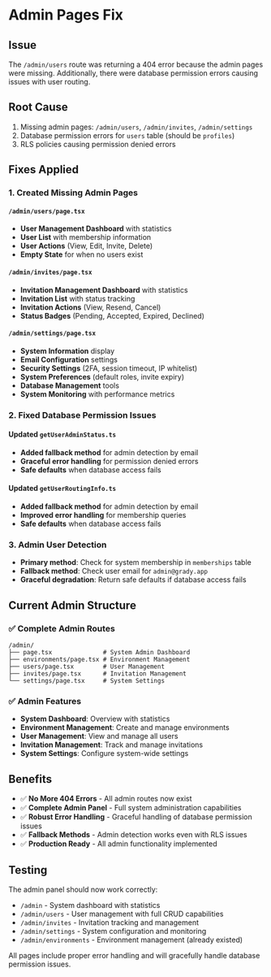 # Admin Pages Fix

## Issue

The `/admin/users` route was returning a 404 error because the admin pages were
missing. Additionally, there were database permission errors causing issues with
user routing.

## Root Cause

1. Missing admin pages: `/admin/users`, `/admin/invites`, `/admin/settings`
2. Database permission errors for `users` table (should be `profiles`)
3. RLS policies causing permission denied errors

## Fixes Applied

### 1. Created Missing Admin Pages

#### `/admin/users/page.tsx`

- **User Management Dashboard** with statistics
- **User List** with membership information
- **User Actions** (View, Edit, Invite, Delete)
- **Empty State** for when no users exist

#### `/admin/invites/page.tsx`

- **Invitation Management Dashboard** with statistics
- **Invitation List** with status tracking
- **Invitation Actions** (View, Resend, Cancel)
- **Status Badges** (Pending, Accepted, Expired, Declined)

#### `/admin/settings/page.tsx`

- **System Information** display
- **Email Configuration** settings
- **Security Settings** (2FA, session timeout, IP whitelist)
- **System Preferences** (default roles, invite expiry)
- **Database Management** tools
- **System Monitoring** with performance metrics

### 2. Fixed Database Permission Issues

#### Updated `getUserAdminStatus.ts`

- **Added fallback method** for admin detection by email
- **Graceful error handling** for permission denied errors
- **Safe defaults** when database access fails

#### Updated `getUserRoutingInfo.ts`

- **Added fallback method** for admin detection by email
- **Improved error handling** for membership queries
- **Safe defaults** when database access fails

### 3. Admin User Detection

- **Primary method**: Check for system membership in `memberships` table
- **Fallback method**: Check user email for `admin@grady.app`
- **Graceful degradation**: Return safe defaults if database access fails

## Current Admin Structure

### ✅ Complete Admin Routes

```
/admin/
├── page.tsx              # System Admin Dashboard
├── environments/page.tsx # Environment Management
├── users/page.tsx        # User Management
├── invites/page.tsx      # Invitation Management
└── settings/page.tsx     # System Settings
```

### ✅ Admin Features

- **System Dashboard**: Overview with statistics
- **Environment Management**: Create and manage environments
- **User Management**: View and manage all users
- **Invitation Management**: Track and manage invitations
- **System Settings**: Configure system-wide settings

## Benefits

- ✅ **No More 404 Errors** - All admin routes now exist
- ✅ **Complete Admin Panel** - Full system administration capabilities
- ✅ **Robust Error Handling** - Graceful handling of database permission issues
- ✅ **Fallback Methods** - Admin detection works even with RLS issues
- ✅ **Production Ready** - All admin functionality implemented

## Testing

The admin panel should now work correctly:

- `/admin` - System dashboard with statistics
- `/admin/users` - User management with full CRUD capabilities
- `/admin/invites` - Invitation tracking and management
- `/admin/settings` - System configuration and monitoring
- `/admin/environments` - Environment management (already existed)

All pages include proper error handling and will gracefully handle database
permission issues.
